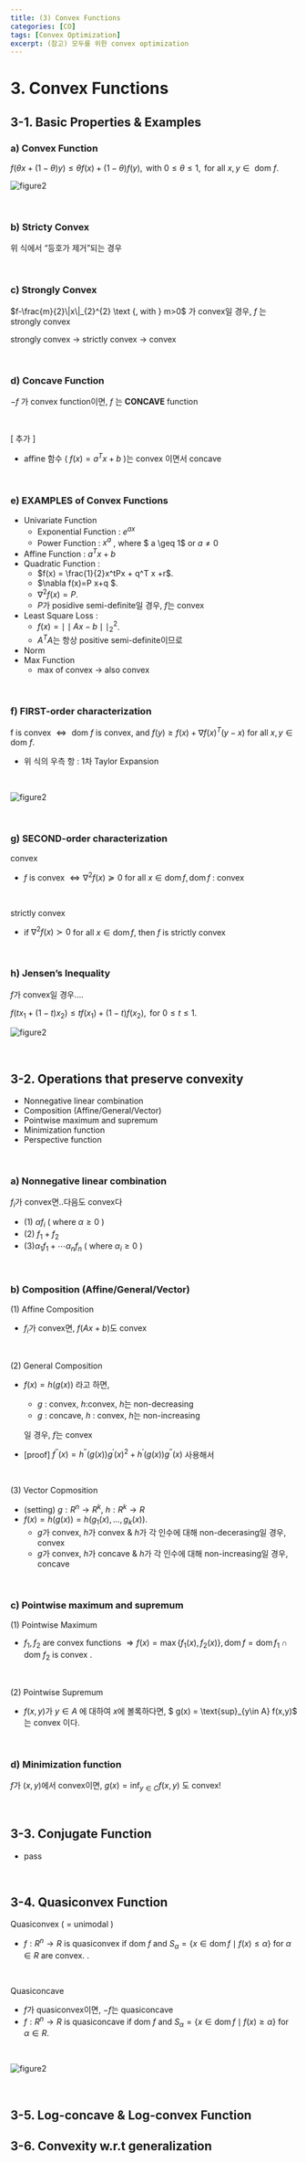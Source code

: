 ```yaml
---
title: (3) Convex Functions
categories: [CO]
tags: [Convex Optimization]
excerpt: (참고) 모두를 위한 convex optimization
---
```


<script src="https://cdn.mathjax.org/mathjax/latest/MathJax.js?config=TeX-AMS-MML_HTMLorMML" type="text/javascript"></script>

# 3. Convex Functions

## 3-1. Basic Properties & Examples

### a) Convex Function

$f(\theta x+(1-\theta) y) \leq \theta f(x)+(1-\theta) f(y), \text { with } 0 \leq \theta \leq 1, \text { for all } x, y \in \text { dom } f$.

![figure2](/assets/img/co/img15.png)

<br>

### b) Stricty Convex

위 식에서 “등호가 제거”되는 경우

<br>

### c) Strongly Convex

$f-\frac{m}{2}\|x\|_{2}^{2} \text {, with } m>0$ 가 convex일 경우, $f$ 는 strongly convex

strongly convex $\rightarrow$ strictly convex $\rightarrow$ convex

<br>

### d) Concave Function

$-f$ 가 convex function이면, $f$ 는 **CONCAVE** function

<br>

[ 추가 ]

- affine 함수 ( $f(x) = a^T x + b$ )는 convex 이면서 concave

<br>

### e) EXAMPLES of Convex Functions

- Univariate Function
  - Exponential Function : $e^{ax}$
  - Power Function : $x^a$ , where $ a \geq 1$ or $a \neq 0$
- Affine Function : $a^Tx +b$
- Quadratic Function :
  - $f(x) = \frac{1}{2}x^tPx + q^T x +r$.
  - $\nabla f(x)=P x+q $.
  - $\nabla^{2} f(x)=P$.
  - $P$가 posidive semi-definite일 경우, $f$는 convex
- Least Square Loss : 
  - $f(x) = \mid \mid Ax-b \mid\mid_2 ^2$.
  - $A^TA$는 항상 positive semi-definite이므로
- Norm 
- Max Function
  - max of convex $\rightarrow$ also convex

<br>

### f) FIRST-order characterization

$\text { f is convex } \Longleftrightarrow \text { dom } f \text { is convex, and } f(y) \geq f(x)+\nabla f(x)^{T}(y-x) \text { for all } x, y \in \text { dom } f$.

- 위 식의 우측 항 : 1차 Taylor Expansion

<br>

![figure2](/assets/img/co/img16.png)

<br>

### g) SECOND-order characterization

convex

- $f$ is convex $\Longleftrightarrow \nabla^{2} f(x) \succeq 0$ for all $x \in \operatorname{dom} f, \operatorname{dom} f$ : convex

<br>

strictly convex

- if $\nabla^{2} f(x) \succ 0$ for all $x \in \operatorname{dom} f$, then $f$ is strictly convex

<br>

### h) Jensen’s Inequality

$f$가 convex일 경우….

$f\left(t x_{1}+(1-t) x_{2}\right) \leq t f\left(x_{1}\right)+(1-t) f\left(x_{2}\right), \text { for } 0 \leq t \leq 1$.

![figure2](/assets/img/co/img17.png)

<br>

## 3-2. Operations that preserve convexity

- Nonnegative linear combination
- Composition (Affine/General/Vector)
- Pointwise maximum and supremum
- Minimization function
- Perspective function

<br>

### a) Nonnegative linear combination

$f_i$가 convex면..다음도 convex다

- (1) $\alpha f_i$ ( where $\alpha \geq 0$ )
- (2) $f_1 + f_2$ 
- (3)$\alpha_1 f_1 + \cdots \alpha_n f_n$ ( where $\alpha_i \geq 0$ )

<br>

### b) Composition (Affine/General/Vector)

(1) Affine Composition

- $f_i$가 convex면, $f(Ax + b)$도 convex

<br>

(2) General Composition

- $f(x) = h(g(x))$ 라고 하면,

  - $g$ : convex, $h$:convex, $h$는 non-decreasing
  - $g$ : concave, $h$ : convex, $h$는 non-increasing

  일 경우, $f$는 convex

- [proof] $f^{\prime \prime}(x)=h^{\prime \prime}(g(x)) g^{\prime}(x)^{2}+h^{\prime}(g(x)) g^{\prime \prime}(x)$ 사용해서

<br>

(3) Vector Copmosition

- (setting) $g : R^n \rightarrow R^k$,  $h : R^k \rightarrow R$
- $f(x) = h(g(x)) = h(g_1(x), … ,g_k(x))$.
  - $g$가 convex, $h$가 convex & $h$가 각 인수에 대해 non-decerasing일 경우, convex
  - $g$가 convex, $h$가 concave & $h$가 각 인수에 대해 non-increasing일 경우, concave

<br>

### c) Pointwise maximum and supremum

(1) Pointwise Maximum

- $f_{1}, f_{2} \text { are convex functions } \Rightarrow f(x)=\max \left\{f_{1}(x), f_{2}(x)\right\}, \operatorname{dom} f=\operatorname{dom} f_{1} \cap \text { dom } f_{2} \text { is convex }$.

<br>

(2) Pointwise Supremum

- $f(x,y)$가 $y \in A$ 에 대하여 $x$에 볼록하다면, $ g(x) = \text{sup}_{y\in A} f(x,y)$ 는 convex 이다.

<br>

### d) Minimization function

$f$가 $(x,y)$에서 convex이면, $g(x) = \text{inf}_{y \in C} f(x,y)$ 도 convex!

<br>

## 3-3. Conjugate Function

- pass

<br>

## 3-4. Quasiconvex Function

Quasiconvex ( = unimodal )

- $f: R^{n} \rightarrow R \text { is quasiconvex if dom } f \text { and } S_{\alpha}=\{x \in \operatorname{dom} f \mid f(x) \leq \alpha\} \text { for } \alpha \in R \text { are convex. }$.

<br>

Quasiconcave

- $f$가 quasiconvex이면, $-f$는 quasiconcave
- $f: R^{n} \rightarrow R \text { is quasiconcave if dom } f \text { and } S_{\alpha}=\{x \in \operatorname{dom} f \mid f(x) \geq \alpha\} \text { for } \alpha \in R$.

<br>

![figure2](/assets/img/co/img18.png)

<br>

## 3-5. Log-concave & Log-convex Function



## 3-6. Convexity w.r.t generalization


